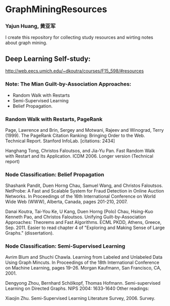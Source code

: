 # GraphMiningResources
### Yajun Huang, 黄亚军

I create this repository for collecting study resources and wirting notes about graph mining. 

## Deep Learning Self-study:
http://web.eecs.umich.edu/~dkoutra/courses/F15_598/#resources

### Note: The Mian Guilt-by-Association Approaches: 
- Random Walk with Restarts
- Semi-Supervised Learning
- Belief Propagation.

### Random Walk with Restarts, PageRank
Page, Lawrence and Brin, Sergey and Motwani, Rajeev and Winograd, Terry (1999). The PageRank Citation Ranking: Bringing Order to the Web. Technical Report. Stanford InfoLab. [citations: 2434]

Hanghang Tong, Christos Faloutsos, and Jia-Yu Pan. Fast Random Walk with Restart and Its Application. ICDM 2006. Longer version (Technical report)

### Node Classification: Belief Propagation

Shashank Pandit, Duen Horng Chau, Samuel Wang, and Christos Faloutsos. NetProbe: A Fast and Scalable System for Fraud Detection in Online Auction Networks. In Proceedings of the 16th International Conference on World Wide Web (WWW), Alberta, Canada, pages 201-210, 2007.

Danai Koutra, Tai-You Ke, U Kang, Duen Horng (Polo) Chau, Hsing-Kuo Kenneth Pao, and Christos Faloutsos. Unifying Guilt-by-Association Approaches: Theorems and Fast Algorithms. ECML PKDD, Athens, Greece, Sep. 2011. Easier to read chapter 4 of "Exploring and Making Sense of Large Graphs." (dissertation).

### Node Classification: Semi-Supervised Learning

Avrim Blum and Shuchi Chawla. Learning from Labeled and Unlabeled Data Using Graph Mincuts. In Proceedings of the 18th International Conference on Machine Learning, pages 19–26. Morgan Kaufmann, San Francisco, CA, 2001.

Dengyong Zhou, Bernhard Schölkopf, Thomas Hofmann. Semi-supervised Learning on Directed Graphs. NIPS 2004: 1633-1640
Other readings:

Xiaojin Zhu. Semi-Supervised Learning Literature Survey, 2006. Survey.


